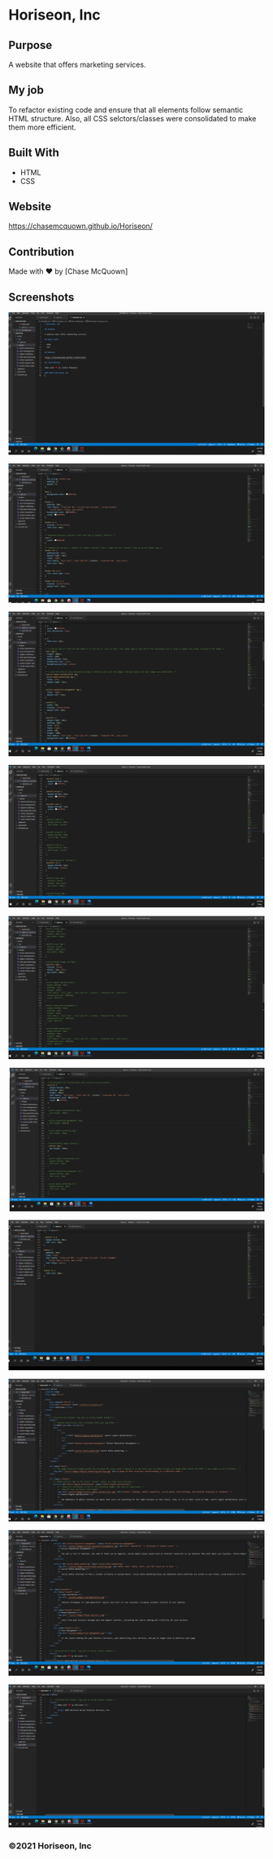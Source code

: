 # Horiseon, Inc

## Purpose

A website that offers marketing services.

## My job

To refactor existing code and ensure that all elements follow semantic HTML structure. Also, all CSS selctors/classes were consolidated to make them more efficient.

## Built With

- HTML
- CSS

## Website

https://chasemcquown.github.io/Horiseon/

## Contribution

Made with ❤️ by [Chase McQuown]

## Screenshots

![Alt text](./assets/images/ss-1.png?raw=true "Optional Title")

![Alt text](./assets/images/ss-2.png?raw=true "Optional Title")

![Alt text](./assets/images/ss-3.png?raw=true "Optional Title")

![Alt text](./assets/images/ss-4.png?raw=true "Optional Title")

![Alt text](./assets/images/ss-5.png?raw=true "Optional Title")

![Alt text](./assets/images/ss-6.png?raw=true "Optional Title")

![Alt text](./assets/images/ss-7.png?raw=true "Optional Title")

![Alt text](./assets/images/ss-8.png?raw=true "Optional Title")

![Alt text](./assets/images/ss-9.png?raw=true "Optional Title")

![Alt text](./assets/images/ss-10.png?raw=true "Optional Title")

### ©️2021 Horiseon, Inc
